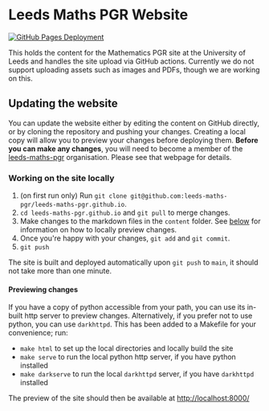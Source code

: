 # Leeds Maths PGR Website

[![GitHub Pages Deployment](https://github.com/leeds-maths-pgr/leeds-maths-pgr.github.io/actions/workflows/static.yml/badge.svg)](https://github.com/leeds-maths-pgr/leeds-maths-pgr.github.io/actions/workflows/static.yml)

This holds the content for the Mathematics PGR site at the University of Leeds and handles the site upload via GitHub actions.
Currently we do not support uploading assets such as images and PDFs, though we are working on this.

## Updating the website

You can update the website either by editing the content on GitHub directly, or by cloning the repository and pushing your changes.
Creating a local copy will allow you to preview your changes before deploying them.
**Before you can make any changes**, you will need to become a member of the [leeds-maths-pgr](https://github.com/leeds-maths-pgr) organisation.
Please see that webpage for details.

### Working on the site locally

1. (on first run only) Run `git clone git@github.com:leeds-maths-pgr/leeds-maths-pgr.github.io`.
1. `cd leeds-maths-pgr.github.io` and `git pull` to merge changes.
1. Make changes to the markdown files in the `content` folder.
   See [below](#previewing-changes) for information on how to locally preview changes.
1. Once you're happy with your changes, `git add` and `git commit`.
1. `git push`

The site is built and deployed automatically upon `git push` to `main`, it should not take more than one minute.

#### Previewing changes

If you have a copy of python accessible from your path, you can use its in-built http server to preview changes.
Alternatively, if you prefer not to use python, you can use `darkhttpd`.
This has been added to a Makefile for your convenience; run:
- `make html` to set up the local directories and locally build the site
- `make serve` to run the local python http server, if you have python installed
- `make darkserve` to run the local `darkhttpd` server, if you have `darkhttpd` installed

The preview of the site should then be available at [http://localhost:8000/](http://localhost:8000/)
